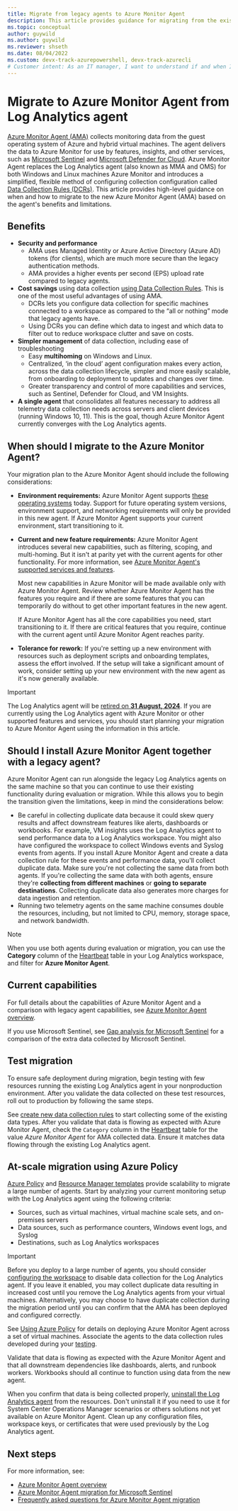 ```yaml
---
title: Migrate from legacy agents to Azure Monitor Agent
description: This article provides guidance for migrating from the existing legacy agents to the new Azure Monitor Agent (AMA) and data collection rules (DCR).
ms.topic: conceptual
author: guywild
ms.author: guywild
ms.reviewer: shseth
ms.date: 08/04/2022 
ms.custom: devx-track-azurepowershell, devx-track-azurecli
# Customer intent: As an IT manager, I want to understand if and when I should move from using legacy agents to Azure Monitor Agent.    
---
```


# Migrate to Azure Monitor Agent from Log Analytics agent
[Azure Monitor Agent (AMA)](./agents-overview.md) collects monitoring data from the guest operating system of Azure and hybrid virtual machines. The agent delivers the data to Azure Monitor for use by features, insights, and other services, such as [Microsoft Sentinel](../../sentintel/../sentinel/overview.md) and [Microsoft Defender for Cloud](../../defender-for-cloud/defender-for-cloud-introduction.md).  Azure Monitor Agent replaces the Log Analytics agent (also known as MMA and OMS) for both Windows and Linux machines Azure Monitor and introduces a simplified, flexible method of configuring collection configuration called [Data Collection Rules (DCRs)](../essentials/data-collection-rule-overview.md). This article provides high-level guidance on when and how to migrate to the new Azure Monitor Agent (AMA) based on the agent's benefits and limitations.

## Benefits
- **Security and performance**
  - AMA uses Managed Identity or Azure Active Directory (Azure AD) tokens (for clients), which are much more secure than the legacy authentication methods. 
  - AMA provides a higher events per second (EPS) upload rate compared to legacy agents.
- **Cost savings** using data collection [using Data Collection Rules](data-collection-rule-azure-monitor-agent.md). This is one of the most useful advantages of using AMA.
  - DCRs lets you configure data collection for specific machines connected to a workspace as compared to the “all or nothing” mode that legacy agents have.
  - Using DCRs you can define which data to ingest and which data to filter out to reduce workspace clutter and save on costs.  
- **Simpler management** of data collection, including ease of troubleshooting
  - Easy **multihoming** on Windows and Linux.
  - Centralized, ‘in the cloud’ agent configuration makes every action, across the data collection lifecycle, simpler and more easily scalable, from onboarding to deployment to updates and changes over time.
  - Greater transparency and control of more capabilities and services, such as Sentinel, Defender for Cloud, and VM Insights.
- **A single agent** that consolidates all features necessary to address all telemetry data collection needs across servers and client devices (running Windows 10, 11). This is the goal, though Azure Monitor Agent currently converges with the Log Analytics agents.

## When should I migrate to the Azure Monitor Agent?
Your migration plan to the Azure Monitor Agent should include the following considerations:

- **Environment requirements:** Azure Monitor Agent supports [these operating systems](./agents-overview.md#supported-operating-systems) today. Support for future operating system versions, environment support, and networking requirements will only be provided in this new agent. If Azure Monitor Agent supports your current environment, start transitioning to it.

- **Current and new feature requirements:** Azure Monitor Agent introduces several new capabilities, such as filtering, scoping, and multi-homing. But it isn't at parity yet with the current agents for other functionality. For more information, see [Azure Monitor Agent's supported services and features](agents-overview.md#supported-services-and-features).

  Most new capabilities in Azure Monitor will be made available only with Azure Monitor Agent. Review whether Azure Monitor Agent has the features you require and if there are some features that you can temporarily do without to get other important features in the new agent.

  If Azure Monitor Agent has all the core capabilities you need, start transitioning to it. If there are critical features that you require, continue with the current agent until Azure Monitor Agent reaches parity.

- **Tolerance for rework:** If you're setting up a new environment with resources such as deployment scripts and onboarding templates, assess the effort involved. If the setup will take a significant amount of work, consider setting up your new environment with the new agent as it's now generally available.

> [!IMPORTANT]
> The Log Analytics agent will be [retired on **31 August, 2024**](https://azure.microsoft.com/updates/were-retiring-the-log-analytics-agent-in-azure-monitor-on-31-august-2024/). If you are currently using the Log Analytics agent with Azure Monitor or other supported features and services, you should start planning your migration to Azure Monitor Agent using the information in this article.

## Should I install Azure Monitor Agent together with a legacy agent? 

Azure Monitor Agent can run alongside the legacy Log Analytics agents on the same machine so that you can continue to use their existing functionality during evaluation or migration. While this allows you to begin the transition given the limitations, keep in mind the considerations below:
- Be careful in collecting duplicate data because it could skew query results and affect downstream features like alerts, dashboards or workbooks. For example, VM insights uses the Log Analytics agent to send performance data to a Log Analytics workspace. You might also have configured the workspace to collect Windows events and Syslog events from agents. If you install Azure Monitor Agent and create a data collection rule for these events and performance data, you'll collect duplicate data. Make sure you're not collecting the same data from both agents. If you're collecting the same data with both agents, ensure they're **collecting from different machines** or **going to separate destinations**. Collecting duplicate data also generates more charges for data ingestion and retention.
- Running two telemetry agents on the same machine consumes double the resources, including, but not limited to CPU, memory, storage space, and network bandwidth.

> [!NOTE]
> When you use both agents during evaluation or migration, you can use the **Category** column of the [Heartbeat](/azure/azure-monitor/reference/tables/Heartbeat) table in your Log Analytics workspace, and filter for **Azure Monitor Agent**.

## Current capabilities

For full details about the capabilities of Azure Monitor Agent and a comparison with legacy agent capabilities, see [Azure Monitor Agent overview](../agents/agents-overview.md).

If you use Microsoft Sentinel, see [Gap analysis for Microsoft Sentinel](../../sentinel/ama-migrate.md#gap-analysis-between-agents) for a comparison of the extra data collected by Microsoft Sentinel.

## Test migration
To ensure safe deployment during migration, begin testing with few resources running the existing Log Analytics agent in your nonproduction environment. After you validate the data collected on these test resources, roll out to production by following the same steps.

See [create new data collection rules](./data-collection-rule-azure-monitor-agent.md#create-data-collection-rule-and-association) to start collecting some of the existing data types. After you validate that data is flowing as expected with Azure Monitor Agent, check the `Category` column in the [Heartbeat](/azure/azure-monitor/reference/tables/heartbeat) table for the value *Azure Monitor Agent* for AMA collected data. Ensure it matches data flowing through the existing Log Analytics agent.

## At-scale migration using Azure Policy
[Azure Policy](../../governance/policy/overview.md) and [Resource Manager templates](../resource-manager-samples.md) provide scalability to migrate a large number of agents. 
Start by analyzing your current monitoring setup with the Log Analytics agent using the following criteria:

  - Sources, such as virtual machines, virtual machine scale sets, and on-premises servers
  - Data sources, such as performance counters, Windows event logs, and Syslog
  - Destinations, such as Log Analytics workspaces

> [!IMPORTANT]
> Before you deploy to a large number of agents, you should consider [configuring the workspace](agent-data-sources.md) to disable data collection for the Log Analytics agent. If you leave it enabled, you may collect duplicate data resulting in increased cost until you remove the Log Analytics agents from your virtual machines. Alternatively, you may choose to have duplicate collection during the migration period until you can confirm that the AMA has been deployed and configured correctly.

See [Using Azure Policy](azure-monitor-agent-manage.md#using-azure-policy) for details on deploying Azure Monitor Agent across a set of virtual machines. Associate the agents to the data collection rules developed during your [testing](#test-migration). 

Validate that data is flowing as expected with the Azure Monitor Agent and that all downstream dependencies like dashboards, alerts, and runbook workers. Workbooks should all continue to function using data from the new agent.

When you confirm that data is being collected properly, [uninstall the Log Analytics agent](./agent-manage.md#uninstall-agent) from the resources. Don't uninstall it if you need to use it for System Center Operations Manager scenarios or others solutions not yet available on Azure Monitor Agent. Clean up any configuration files, workspace keys, or certificates that were used previously by the Log Analytics agent.

## Next steps

For more information, see:

- [Azure Monitor Agent overview](agents-overview.md)
- [Azure Monitor Agent migration for Microsoft Sentinel](../../sentinel/ama-migrate.md)
- [Frequently asked questions for Azure Monitor Agent migration](/azure/azure-monitor/faq#azure-monitor-agent)

